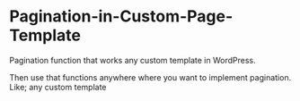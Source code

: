 # Pagination-in-Custom-Page-Template
Pagination function that works any custom template in WordPress.

Then use that functions anywhere where you want to implement pagination. Like; any custom template


<?php pagination_bar( $the_query ); ?>
